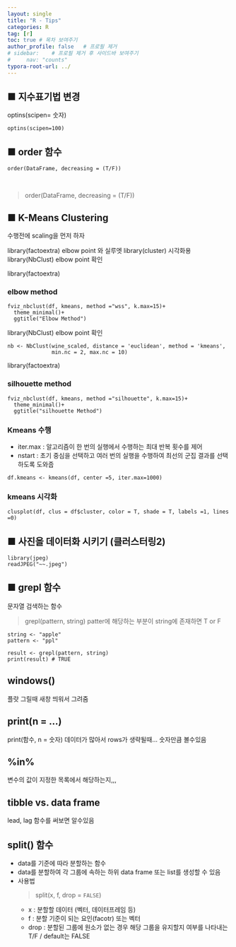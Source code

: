 ```yaml
---
layout: single
title: "R - Tips"
categories: R
tag: [r]
toc: true # 목차 보여주기
author_profile: false   # 프로필 제거
# sidebar:    # 프로필 제거 후 사이드바 보여주기
#     nav: "counts"
typora-root-url: ../
---
```


## ■ 지수표기법 변경
optins(scipen= 숫자)

```{r}
optins(scipen=100)
```

## ■ order 함수
```{r}
order(DataFrame, decreasing = (T/F))
```

<br>

> order(DataFrame, decreasing = (T/F))

## ■ K-Means Clustering
수행전에 scaling을 먼저 하자

library(factoextra) elbow point 와 실루엣
library(cluster) 시각화용
library(NbClust) elbow point 확인

library(factoextra)
### elbow method
```
fviz_nbclust(df, kmeans, method ="wss", k.max=15)+
  theme_minimal()+
  ggtitle("Elbow Method")
```

library(NbClust) elbow point 확인
```
nb <- NbClust(wine_scaled, distance = 'euclidean', method = 'kmeans', 
              min.nc = 2, max.nc = 10)
```

library(factoextra)
### silhouette method
```
fviz_nbclust(df, kmeans, method ="silhouette", k.max=15)+
  theme_minimal()+
  ggtitle("silhouette Method")
```
### Kmeans 수행
- iter.max : 알고리즘이 한 번의 실행에서 수행하는 최대 반복 횟수를 제어
- nstart : 초기 중심을 선택하고 여러 번의 실행을 수행하여 최선의 군집 결과를 선택하도록 도와줍

```
df.kmeans <- kmeans(df, center =5, iter.max=1000)
```

### kmeans 시각화
```
clusplot(df, clus = df$cluster, color = T, shade = T, labels =1, lines =0)
```
## ■ 사진을 데이터화 시키기 (클러스터링2)
```
library(jpeg)
readJPEG("~~.jpeg")
```

## ■ grepl 함수
문자열 검색하는 함수

> grepl(pattern, string)
patter에 해당하는 부분이 string에 존재하면 T or F

```
string <- "apple"
pattern <- "ppl"

result <- grepl(pattern, string)
print(result) # TRUE
```


## windows()
플랏 그릴때 새창 띄워서 그려줌

## print(n = ...)
print(함수, n = 숫자)
데이터가 많아서 rows가 생략될때... 숫자만큼 볼수있음

## %in%
변수의 값이 지정한 목록에서 해당하는지,,,

## tibble vs. data frame
lead, lag 함수를 써보면 알수있음

## split() 함수
- data를 기준에 따라 분할하는 함수
- data를 분할하여 각 그룹에 속하는 하위 data frame 또는 list를 생성할 수 있음
- 사용법
  > split(x, f, drop = `FALSE`)
  - x : 분할할 데이터 (벡터, 데이터프레임 등)
  - f : 분할 기준이 되는 요인(facotr) 또는 벡터
  - drop : 분할된 그룹에 원소가 없는 경우 해당 그룹을 유지할지 여부를 나타내는 T/F / default는 FALSE